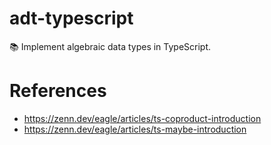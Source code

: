 # adt-typescript
📚 Implement algebraic data types in TypeScript.

# References
- https://zenn.dev/eagle/articles/ts-coproduct-introduction
- https://zenn.dev/eagle/articles/ts-maybe-introduction
